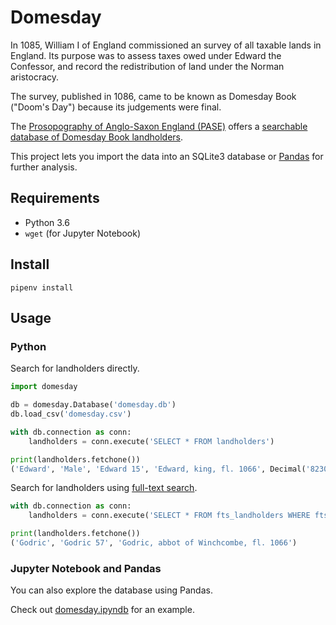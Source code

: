 # Domesday

In 1085, William I of England commissioned an survey of all taxable lands in England.
Its purpose was to assess taxes owed under Edward the Confessor, and record the redistribution of land under the Norman aristocracy.

The survey, published in 1086, came to be known as Domesday Book ("Doom's Day") because its judgements were final.

The [Prosopography of Anglo-Saxon England (PASE)](http://pase.ac.uk/) offers a [searchable database of Domesday Book landholders](http://domesday.pase.ac.uk/).

This project lets you import the data into an SQLite3 database or [Pandas](https://pandas.pydata.org/) for further analysis.

## Requirements

* Python 3.6
* `wget` (for Jupyter Notebook)

## Install

```
pipenv install
```

## Usage

### Python

Search for landholders directly.

```python
import domesday

db = domesday.Database('domesday.db')
db.load_csv('domesday.csv')

with db.connection as conn:
    landholders = conn.execute('SELECT * FROM landholders')

print(landholders.fetchone())
('Edward', 'Male', 'Edward 15', 'Edward, king, fl. 1066', Decimal('8230.05'), Decimal('6924.10'), Decimal('0.00'), Decimal('0.00'), Decimal('0.00'), None, '2 of 5')
```

Search for landholders using [full-text search](https://sqlite.org/fts3.html).

```python
with db.connection as conn:
    landholders = conn.execute('SELECT * FROM fts_landholders WHERE fts_landholders MATCH "godric"')

print(landholders.fetchone())
('Godric', 'Godric 57', 'Godric, abbot of Winchcombe, fl. 1066')
```

### Jupyter Notebook and Pandas

You can also explore the database using Pandas.

Check out [domesday.ipyndb](domesday.ipynb) for an example.

